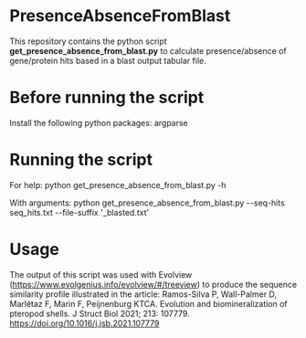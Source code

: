 # PresenceAbsenceFromBlast
 
This repository contains the python script **get_presence_absence_from_blast.py** to calculate presence/absence of
gene/protein hits based in a blast output tabular file. 

# Before running the script

Install the following python packages: argparse

# Running the script

For help:
python get_presence_absence_from_blast.py -h

With arguments:
python get_presence_absence_from_blast.py --seq-hits seq_hits.txt --file-suffix '_blasted.txt'

# Usage

The output of this script was used with Evolview (https://www.evolgenius.info/evolview/#/treeview)
to produce the sequence similarity profile illustrated in the article: 
Ramos-Silva P, Wall-Palmer D, Marlétaz F, Marin F, Peijnenburg KTCA. 
Evolution and biomineralization of pteropod shells. J Struct Biol 2021; 213: 107779. 
https://doi.org/10.1016/j.jsb.2021.107779


